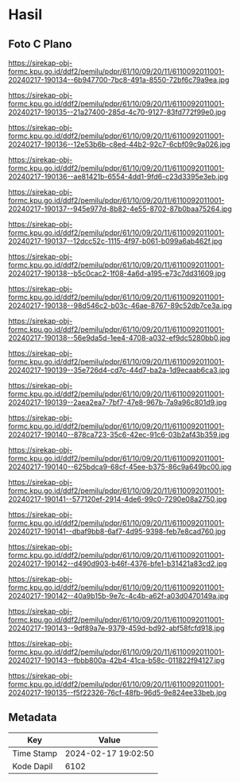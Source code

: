 # Hasil

## Foto C Plano

https://sirekap-obj-formc.kpu.go.id/ddf2/pemilu/pdpr/61/10/09/20/11/6110092011001-20240217-190134--6b947700-7bc8-491a-8550-72bf6c79a9ea.jpg

https://sirekap-obj-formc.kpu.go.id/ddf2/pemilu/pdpr/61/10/09/20/11/6110092011001-20240217-190135--21a27400-285d-4c70-9127-83fd772f99e0.jpg

https://sirekap-obj-formc.kpu.go.id/ddf2/pemilu/pdpr/61/10/09/20/11/6110092011001-20240217-190136--12e53b6b-c8ed-44b2-92c7-6cbf09c9a026.jpg

https://sirekap-obj-formc.kpu.go.id/ddf2/pemilu/pdpr/61/10/09/20/11/6110092011001-20240217-190136--ae81421b-6554-4dd1-9fd6-c23d3395e3eb.jpg

https://sirekap-obj-formc.kpu.go.id/ddf2/pemilu/pdpr/61/10/09/20/11/6110092011001-20240217-190137--945e977d-8b82-4e55-8702-87b0baa75264.jpg

https://sirekap-obj-formc.kpu.go.id/ddf2/pemilu/pdpr/61/10/09/20/11/6110092011001-20240217-190137--12dcc52c-1115-4f97-b061-b099a6ab462f.jpg

https://sirekap-obj-formc.kpu.go.id/ddf2/pemilu/pdpr/61/10/09/20/11/6110092011001-20240217-190138--b5c0cac2-1f08-4a6d-a195-e73c7dd31609.jpg

https://sirekap-obj-formc.kpu.go.id/ddf2/pemilu/pdpr/61/10/09/20/11/6110092011001-20240217-190138--98d546c2-b03c-46ae-8767-89c52db7ce3a.jpg

https://sirekap-obj-formc.kpu.go.id/ddf2/pemilu/pdpr/61/10/09/20/11/6110092011001-20240217-190138--56e9da5d-1ee4-4708-a032-ef9dc5280bb0.jpg

https://sirekap-obj-formc.kpu.go.id/ddf2/pemilu/pdpr/61/10/09/20/11/6110092011001-20240217-190139--35e726d4-cd7c-44d7-ba2a-1d9ecaab6ca3.jpg

https://sirekap-obj-formc.kpu.go.id/ddf2/pemilu/pdpr/61/10/09/20/11/6110092011001-20240217-190139--2aea2ea7-7bf7-47e8-967b-7a9a96c801d9.jpg

https://sirekap-obj-formc.kpu.go.id/ddf2/pemilu/pdpr/61/10/09/20/11/6110092011001-20240217-190140--878ca723-35c6-42ec-91c6-03b2af43b359.jpg

https://sirekap-obj-formc.kpu.go.id/ddf2/pemilu/pdpr/61/10/09/20/11/6110092011001-20240217-190140--625bdca9-68cf-45ee-b375-86c9a649bc00.jpg

https://sirekap-obj-formc.kpu.go.id/ddf2/pemilu/pdpr/61/10/09/20/11/6110092011001-20240217-190141--577120ef-2914-4de6-99c0-7290e08a2750.jpg

https://sirekap-obj-formc.kpu.go.id/ddf2/pemilu/pdpr/61/10/09/20/11/6110092011001-20240217-190141--dbaf9bb8-6af7-4d95-9398-feb7e8cad760.jpg

https://sirekap-obj-formc.kpu.go.id/ddf2/pemilu/pdpr/61/10/09/20/11/6110092011001-20240217-190142--d490d903-b46f-4376-bfe1-b31421a83cd2.jpg

https://sirekap-obj-formc.kpu.go.id/ddf2/pemilu/pdpr/61/10/09/20/11/6110092011001-20240217-190142--40a9b15b-9e7c-4c4b-a62f-a03d0470149a.jpg

https://sirekap-obj-formc.kpu.go.id/ddf2/pemilu/pdpr/61/10/09/20/11/6110092011001-20240217-190143--9df89a7e-9379-459d-bd92-abf58fcfd918.jpg

https://sirekap-obj-formc.kpu.go.id/ddf2/pemilu/pdpr/61/10/09/20/11/6110092011001-20240217-190143--fbbb800a-42b4-41ca-b58c-011822f94127.jpg

https://sirekap-obj-formc.kpu.go.id/ddf2/pemilu/pdpr/61/10/09/20/11/6110092011001-20240217-190135--f5f22326-76cf-48fb-96d5-9e824ee33beb.jpg


## Metadata

| Key        | Value               |
| ---------- | ------------------- |
| Time Stamp | 2024-02-17 19:02:50 |
| Kode Dapil | 6102                |



